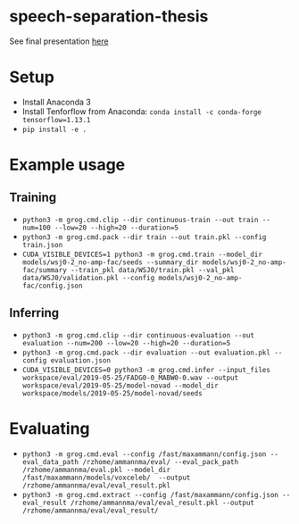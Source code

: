 speech-separation-thesis
==============================

See final presentation [here](https://maxammann.github.io/speech-separation-presentation/index.html)



# Setup

* Install Anaconda 3
* Install Tenforflow from Anaconda: `conda install -c conda-forge tensorflow=1.13.1`
* `pip install -e .`

# Example usage

## Training

* `python3 -m grog.cmd.clip --dir continuous-train --out train --num=100 --low=20 --high=20 --duration=5`
* `python3 -m grog.cmd.pack --dir train --out train.pkl --config train.json`
* `CUDA_VISIBLE_DEVICES=1 python3 -m grog.cmd.train --model_dir models/wsj0-2_no-amp-fac/seeds --summary_dir models/wsj0-2_no-amp-fac/summary --train_pkl data/WSJ0/train.pkl --val_pkl data/WSJ0/validation.pkl --config models/wsj0-2_no-amp-fac/config.json`

## Inferring

* `python3 -m grog.cmd.clip --dir continuous-evaluation --out evaluation --num=200 --low=20 --high=20 --duration=5`
* `python3 -m grog.cmd.pack --dir evaluation --out evaluation.pkl --config evaluation.json`
* `CUDA_VISIBLE_DEVICES=0 python3 -m grog.cmd.infer --input_files workspace/eval/2019-05-25/FADG0-0_MABW0-0.wav --output workspace/eval/2019-05-25/model-novad --model_dir workspace/models/2019-05-25/model-novad/seeds`

# Evaluating

* `python3 -m grog.cmd.eval --config /fast/maxammann/config.json --eval_data_path /rzhome/ammannma/eval/ --eval_pack_path /rzhome/ammannma/eval.pkl --model_dir /fast/maxammann/models/voxceleb/  --output /rzhome/ammannma/eval/eval_result.pkl`
* `python3 -m grog.cmd.extract --config /fast/maxammann/config.json --eval_result /rzhome/ammannma/eval/eval_result.pkl --output /rzhome/ammannma/eval/eval_result/`